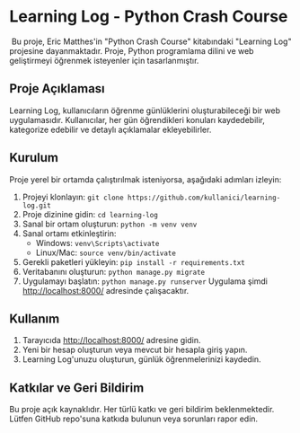 # Learning Log - Python Crash Course
​
Bu proje, Eric Matthes'in "Python Crash Course" kitabındaki "Learning Log" projesine dayanmaktadır. Proje, Python programlama dilini ve web geliştirmeyi öğrenmek isteyenler için tasarlanmıştır.
​
## Proje Açıklaması
Learning Log, kullanıcıların öğrenme günlüklerini oluşturabileceği bir web uygulamasıdır. Kullanıcılar, her gün öğrendikleri konuları kaydedebilir, kategorize edebilir ve detaylı açıklamalar ekleyebilirler.

## Kurulum
Proje yerel bir ortamda çalıştırılmak isteniyorsa, aşağıdaki adımları izleyin:
1. Projeyi klonlayın: `git clone https://github.com/kullanici/learning-log.git`
2. Proje dizinine gidin: `cd learning-log`
3. Sanal bir ortam oluşturun: `python -m venv venv`
4. Sanal ortamı etkinleştirin:
   - Windows: `venv\Scripts\activate`
   - Linux/Mac: `source venv/bin/activate`
5. Gerekli paketleri yükleyin: `pip install -r requirements.txt`
6. Veritabanını oluşturun: `python manage.py migrate`
7. Uygulamayı başlatın: `python manage.py runserver`
​
Uygulama şimdi [http://localhost:8000/](http://localhost:8000/) adresinde çalışacaktır.
​
## Kullanım
1. Tarayıcıda [http://localhost:8000/](http://localhost:8000/) adresine gidin.
2. Yeni bir hesap oluşturun veya mevcut bir hesapla giriş yapın.
3. Learning Log'unuzu oluşturun, günlük öğrenmelerinizi kaydedin.
​
## Katkılar ve Geri Bildirim
Bu proje açık kaynaklıdır. Her türlü katkı ve geri bildirim beklenmektedir. Lütfen GitHub repo'suna katkıda bulunun veya sorunları rapor edin.
